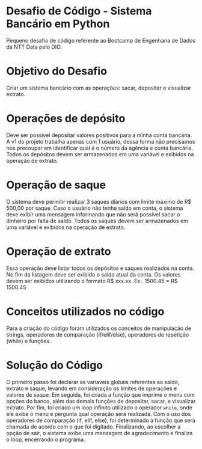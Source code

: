 # Desafio de Código - Sistema Bancário em Python
Pequeno desafio de código referente ao Bootcamp de Engenharia de Dados da NTT Data pelo DIO.

# Objetivo do Desafio
Criar um sistema bancário com as operações: sacar, depositar e visualizar extrato.

# Operações de depósito
Deve ser possível depositar valores positivos para a minha conta bancária. A v1 do projeto trabalha apenas com 1 usuário, dessa forma não precisamos nos precoupar em identificar qual é o número da agência e conta bancária. Todos os depósitos devem ser armazenados em uma variável e exibidos na operação de extrato.

# Operação de saque
O sistema deve permitir realizar 3 saques diários com limite máximo de R$ 500,00 por saque. Caso o usuário não tenha saldo em conta, o sistema deve exibir uma mensagem informando que não será possível sacar o dinheiro por falta de saldo. Todos os saques devem ser armazenados em uma variável e exibidos na operação de extrato.

# Operação de extrato
Essa operação deve listar todos os depósitos e saques realizados na conta. No fim da listagem deve ser exibido o saldo atual da conta.
Os valores devem ser exibidos utilizando o formato R$ xxx.xx. Ex:. 1500.45 = R$ 1500.45

# Conceitos utilizados no código
Para a criação do código foram utilizados os conceitos de manipulação de strings, operadores de comparação (if/elif/else), operadores de repetição (while) e funções.

# Solução do Código
O primeiro passo foi declarar as variaveis globais referentes ao saldo, extrato e saque, levando em consideração os limites de operações e valores de saque. Em seguida, foi criada a função que imprime o menu com opções do banco, além das demais funções de depositar, sacar, e visualizar extrato. Por fim, foi criado um loop infinito utilizado o operador `while`, onde ele exibe o menu e pergunta qual operação será realizada. Com o uso dos operadores de comparação (if, elif, else), foi determinado a função que será chamada de acordo com o que foi digitado. Finalizando, ao escolher a opção de sair, o sistema exibe uma mensagem de agradecimento e finaliza o loop, encerrando o programa.
